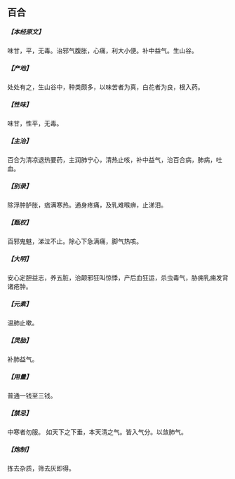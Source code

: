 ## 百合

##### 【本经原文】
味甘，平，无毒。治邪气腹胀，心痛，利大小便。补中益气。生山谷。
##### 【产地】
处处有之，生山谷中，种类颇多，以味苦者为真，白花者为良，根入药。
##### 【性味】
味甘，性平，无毒。
##### 【主治】
百合为清凉退热要药，主润肺宁心，清热止咳，补中益气，治百合病，肺病，吐血。
##### 【别录】
除浮肿胪胀，痞满寒热。通身疼痛，及乳难喉痹，止涕泪。
##### 【甄权】
百邪鬼魅，涕泣不止。除心下急满痛，脚气热咳。
##### 【大明】
安心定胆益志，养五脏，治颠邪狂叫惊悸，产后血狂运，杀虫毒气，胁痈乳痈发背诸疮肿。
##### 【元素】
温肺止嗽。
##### 【灵胎】
补肺益气。
##### 【用量】
普通一钱至三钱。
##### 【禁忌】
中寒者勿服。
如天下之下垂，本天清之气。皆入气分。以敛肺气。
##### 【炮制】
拣去杂质，筛去灰即得。